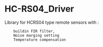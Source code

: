 # HC-RS04_Driver
Library for HCRS04 type remote sensors with :

        buildin FIR filter, 
        Noise marging setting 
        Temperature compensation

